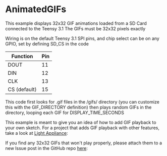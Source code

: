 AnimatedGIFs
============
This example displays 32x32 GIF animations loaded from a SD Card connected to the Teensy 3.1
The GIFs must be 32x32 pixels exactly

Wiring is on the default Teensy 3.1 SPI pins, and chip select can be on any GPIO,
set by defining SD_CS in the code

Function     | Pin
-------------|----
DOUT         |  11
DIN          |  12
CLK          |  13
CS (default) |  15

This code first looks for .gif files in the /gifs/ directory (you can customize this with the GIF_DIRECTORY definition) then plays random GIFs in the directory, looping each GIF for DISPLAY_TIME_SECONDS

This example is meant to give you an idea of how to add GIF playback to your own sketch.  For a project that adds GIF playback with other features, take a look at [Light Appliance](https://github.com/CraigLindley/LightAppliance):

If you find any 32x32 GIFs that won't play properly, please attach them to a new
Issue post in the GitHub repo [here](https://github.com/pixelmatix/AnimatedGIFs/issues):
